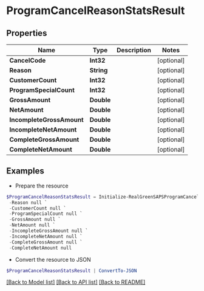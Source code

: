 # ProgramCancelReasonStatsResult
## Properties

Name | Type | Description | Notes
------------ | ------------- | ------------- | -------------
**CancelCode** | **Int32** |  | [optional] 
**Reason** | **String** |  | [optional] 
**CustomerCount** | **Int32** |  | [optional] 
**ProgramSpecialCount** | **Int32** |  | [optional] 
**GrossAmount** | **Double** |  | [optional] 
**NetAmount** | **Double** |  | [optional] 
**IncompleteGrossAmount** | **Double** |  | [optional] 
**IncompleteNetAmount** | **Double** |  | [optional] 
**CompleteGrossAmount** | **Double** |  | [optional] 
**CompleteNetAmount** | **Double** |  | [optional] 

## Examples

- Prepare the resource
```powershell
$ProgramCancelReasonStatsResult = Initialize-RealGreenSAPSProgramCancelReasonStatsResult  -CancelCode null `
 -Reason null `
 -CustomerCount null `
 -ProgramSpecialCount null `
 -GrossAmount null `
 -NetAmount null `
 -IncompleteGrossAmount null `
 -IncompleteNetAmount null `
 -CompleteGrossAmount null `
 -CompleteNetAmount null
```

- Convert the resource to JSON
```powershell
$ProgramCancelReasonStatsResult | ConvertTo-JSON
```

[[Back to Model list]](../README.md#documentation-for-models) [[Back to API list]](../README.md#documentation-for-api-endpoints) [[Back to README]](../README.md)


